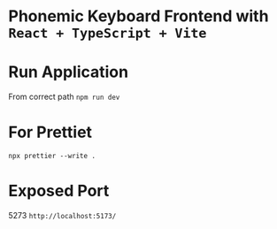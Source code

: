 # Phonemic Keyboard Frontend with `React + TypeScript + Vite`

# Run Application
From correct path `npm run dev`
# For Prettiet
`npx prettier --write .` 

# Exposed Port
5273 `http://localhost:5173/`
